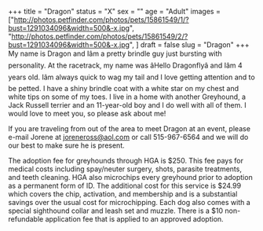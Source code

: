 +++
title = "Dragon"
status = "X"
sex = ""
age = "Adult"
images = ["http://photos.petfinder.com/photos/pets/15861549/1/?bust=1291034096&width=500&-x.jpg",
"http://photos.petfinder.com/photos/pets/15861549/2/?bust=1291034096&width=500&-x.jpg",
]
draft = false
slug = "Dragon"
+++
My name is Dragon and Iâm a pretty brindle guy just bursting with personality. At the racetrack, my name was âHello Dragonflyâ and Iâm 4 years old. Iâm always quick to wag my tail and I love getting attention and to be petted. I have a shiny brindle coat with a white star on my chest and white tips on some of my toes. I live in a home with another Greyhound, a Jack Russell terrier and an 11-year-old boy and I do well with all of them. I would love to meet you, so please ask about me! 
 


  If you are traveling from out of the area to meet Dragon at an event, please e-mail Jorene at joreneross@aol.com or call 515-967-6564 and we will do our best to make sure he is present.

The adoption fee for greyhounds through HGA is $250. This fee pays for medical costs including spay/neuter surgery, shots, parasite treatments, and teeth cleaning.  HGA also microchips every greyhound prior to adoption as a permanent form of ID.  The additional cost for this service is $24.99 which covers the chip, activation, and membership and is a substantial savings over the usual cost for microchipping.  Each dog also comes with a special sighthound collar and leash set and muzzle. There is a $10 non-refundable application fee that is applied to an approved adoption.
